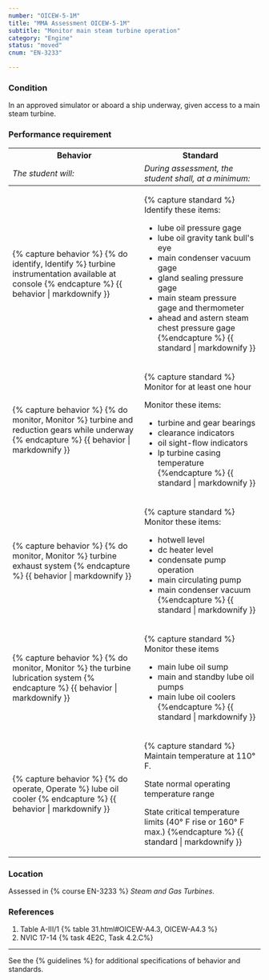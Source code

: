 ```yaml
---
number: "OICEW-5-1M"
title: "MMA Assessment OICEW-5-1M"
subtitle: "Monitor main steam turbine operation"
category: "Engine"
status: "moved"
cnum: "EN-3233"

---
```

### Condition

In an approved simulator or aboard a ship underway, given access to a main steam turbine.

### Performance requirement 

<table width='100%' class='Guidelines'>
 <thead>
 <tr>
     <th class='thirty'>Behavior</th>
     <th class='seventy'>Standard</th>
 </tr>
 <tr>
     <td><em>The student will:</em></td>
     <td><em>During assessment, the student shall, at a minimum:</em></td>
 </tr>
 </thead>
 <tbody>
 

<tr><td>

{% capture behavior %}
{% do identify, Identify %} turbine instrumentation available at console
{% endcapture %}
{{ behavior | markdownify }}

</td><td>

{% capture standard %}
Identify these items:

  * lube oil pressure gage
  * lube oil gravity tank bull's eye
  * main condenser vacuum gage
  * gland sealing pressure gage
  * main steam pressure gage and thermometer
  * ahead and astern steam chest pressure gage
{%endcapture %}
{{ standard | markdownify }}

</td></tr>



<tr><td>

{% capture behavior %}
{% do monitor, Monitor %} turbine and reduction gears while underway
{% endcapture %}
{{ behavior | markdownify }}

</td><td>

{% capture standard %}
Monitor for at least one hour

Monitor these items:

  * turbine and gear bearings
  * clearance indicators
  * oil sight-flow indicators
  * lp turbine casing temperature
{%endcapture %}
{{ standard | markdownify }}

</td></tr>



<tr><td>

{% capture behavior %}
{% do monitor, Monitor %} turbine exhaust system
{% endcapture %}
{{ behavior | markdownify }}

</td><td>

{% capture standard %}
Monitor these items:

  * hotwell level
  * dc heater level
  * condensate pump operation
  * main circulating pump
  * main condenser vacuum
{%endcapture %}
{{ standard | markdownify }}

</td></tr>



<tr><td>

{% capture behavior %}
{% do monitor, Monitor %} the turbine lubrication system
{% endcapture %}
{{ behavior | markdownify }}

</td><td>

{% capture standard %}
Monitor these items

  * main lube oil sump
  * main and standby lube oil pumps
  * main lube oil coolers
{%endcapture %}
{{ standard | markdownify }}

</td></tr>



<tr><td>

{% capture behavior %}
{% do operate, Operate %} lube oil cooler
{% endcapture %}
{{ behavior | markdownify }}

</td><td>

{% capture standard %}
Maintain temperature at 110° F.

State normal operating temperature range

State critical temperature limits (40° F rise or 160° F max.)
{%endcapture %}
{{ standard | markdownify }}

</td></tr>



 </tbody>
 </table>

### Location

Assessed in  {% course  EN-3233 %}  *Steam and Gas Turbines*.

### References

1.  Table A-III/1 {% table 31.html#OICEW-A4.3, OICEW-A4.3 %}
1.  NVIC 17-14 {% task 4E2C, Task 4.2.C%}

***



See the {% guidelines %} for additional specifications of behavior and standards.